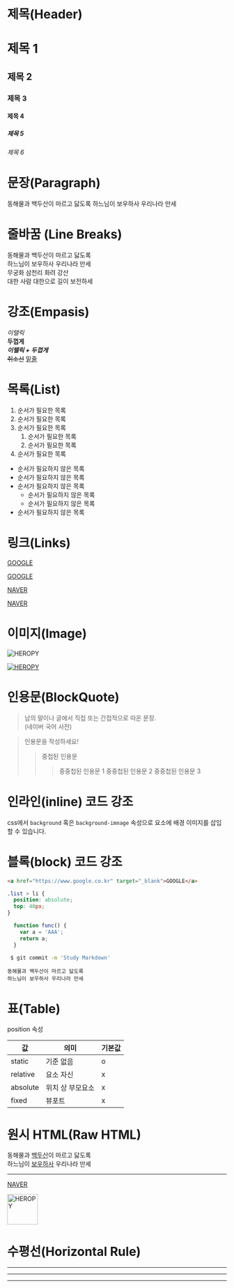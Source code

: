 # 제목(Header)

# 제목 1
## 제목 2
### 제목 3
#### 제목 4
##### 제목 5
###### 제목 6

# 문장(Paragraph)

동해물과 백두산이 마르고 닳도록 
하느님이 보우하사 우리나라 만세 

# 줄바꿈 (Line Breaks)

 동해물과 백두산이 마르고 닳도록  
 하느님이 보우하사 우리나라 만세  
 무궁화 삼천리 화려 강산<br/>
 대한 사람 대한으로 길이 보전하세

# 강조(Empasis)

_이탤릭_  
**두껍게**  
**_이텔릭 + 두껍게_**  
~~취소선~~
<u>밑줄</u> 

# 목록(List)

1. 순서가 필요한 목록
1. 순서가 필요한 목록
1. 순서가 필요한 목록 
    1. 순서가 필요한 목록 
    1. 순서가 필요한 목록 
1. 순서가 필요한 목록 

- 순서가 필요하지 않은 목록 
- 순서가 필요하지 않은 목록
- 순서가 필요하지 않은 목록
    - 순서가 필요하지 않은 목록
    - 순서가 필요하지 않은 목록
- 순서가 필요하지 않은 목록

# 링크(Links)

<a href="https://google.com">GOOGLE</a>

[GOOGLE](https://google.com)

<a href="https://naver.com" title="NAVER로 이동!">NAVER</a>

[NAVER](https://naver.com "NAVER로 이동")

# 이미지(Image)

![HEROPY](https://heropy.blog/css/images/logo.png)

[![HEROPY](https://heropy.blog/css/images/logo.png)](https://heropy.blog)

# 인용문(BlockQuote)

> 남의 말이나 글에서 직접 또는 간접적으로 따온 문장.   
> (네이버 국어 사전)

> 인용문을 작성하세요!
>> 중첩된 인용문
>>> 중중첩된 인용문 1
>>> 중중첩된 인용문 2
>>> 중중첩된 인용문 3

# 인라인(inline) 코드 강조

css에서 `background` 혹은 `background-imnage` 속성으로 요소에 배경 이미지를 삽입할 수 있습니다.

# 블록(block) 코드 강조

```html
<a href="https://www.google.co.kr" target="_blank">GOOGLE</a>

```

```css 
.list > li {
  position: absolute;
  top: 40px;
}
```

```javascript
  function func() {
    var a = 'AAA';
    return a;
  }
```

```bash
 $ git commit -m 'Study Markdown'
```

```plaintext
동해물과 백두산이 마르고 닳도록 
하느님이 보우하사 우리나라 만세
```

# 표(Table)

position 속성

값  | 의미 | 기본값 
--|--|--
static | 기준 없음 | o
relative | 요소 자신 | x
absolute | 위치 상 부모요소 | x
fixed | 뷰포트 | x

# 원시 HTML(Raw HTML)

동해물과 <u>백두산</U>이 마르고 닳도록<br/>
하느님이 <span style="text-decoration: underline">보우하사</span> 우리나라 만세

---
<a href="https://naver.com" title="NAVER로 이동!" target="_blank">NAVER</a>

<img width="70" src="https://heropy.blog/css/images/logo.png" alt="HEROPY">

# 수평선(Horizontal Rule)
 
 ---

 ***

 ___

